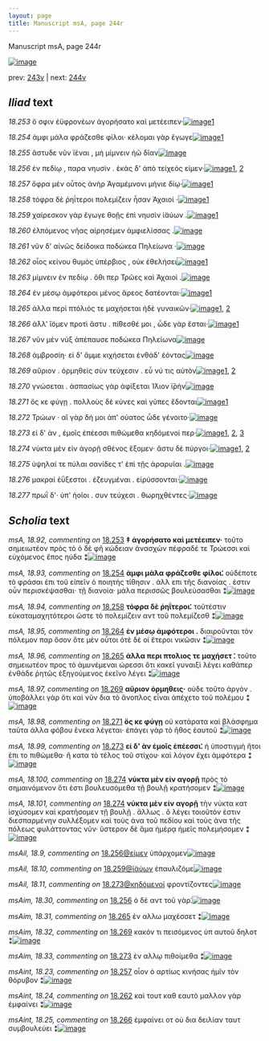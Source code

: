 ```yaml
---
layout: page
title: Manuscript msA, page 244r
---
```


Manuscript msA, page 244r

[![image](http://www.homermultitext.org/iipsrv?OBJ=IIP,1.0&FIF=/project/homer/pyramidal/deepzoom/hmt/vaimg/2017a/VA244RN_0415.tif&WID=100&CVT=JPEG)](http://www.homermultitext.org/ict2/?urn=urn:cite2:hmt:vaimg.2017a:VA244RN_0415)

prev:  [243v](../243v/) | next:  [244v](../244v/)

## *Iliad* text

*18.253* <a id="18.253"/> ὅ σφιν ἐϋφρονέων ἀγορήσατο καὶ μετέειπεν·[![image](http://www.homermultitext.org/iipsrv?OBJ=IIP,1.0&FIF=/project/homer/pyramidal/deepzoom/hmt/vaimg/2017a/VA244RN_0415.tif&RGN=0.188,0.2059,0.439,0.0263&WID=1000&CVT=JPEG)](http://www.homermultitext.org/ict2/?urn=urn:cite2:hmt:vaimg.2017a:VA244RN_0415@0.188,0.2059,0.439,0.0263)[1](#msA_18.92)

*18.254* <a id="18.254"/> ἀμφι μάλα φράζεσθε φίλοι· κέλομαι γὰρ ἔγωγε[![image](http://www.homermultitext.org/iipsrv?OBJ=IIP,1.0&FIF=/project/homer/pyramidal/deepzoom/hmt/vaimg/2017a/VA244RN_0415.tif&RGN=0.194,0.2292,0.435,0.0233&WID=1000&CVT=JPEG)](http://www.homermultitext.org/ict2/?urn=urn:cite2:hmt:vaimg.2017a:VA244RN_0415@0.194,0.2292,0.435,0.0233)[1](#msA_18.93)

*18.255* <a id="18.255"/> ἄστυδε νῦν ϊέναι , μὴ μίμνειν ἠῶ δῖαν[![image](http://www.homermultitext.org/iipsrv?OBJ=IIP,1.0&FIF=/project/homer/pyramidal/deepzoom/hmt/vaimg/2017a/VA244RN_0415.tif&RGN=0.183,0.2457,0.369,0.0248&WID=1000&CVT=JPEG)](http://www.homermultitext.org/ict2/?urn=urn:cite2:hmt:vaimg.2017a:VA244RN_0415@0.183,0.2457,0.369,0.0248)

*18.256* <a id="18.256"/> ἐν πεδίῳ , παρα νηυσὶν . ἑκὰς δ' ἀπὸ τείχεός εἰμεν·[![image](http://www.homermultitext.org/iipsrv?OBJ=IIP,1.0&FIF=/project/homer/pyramidal/deepzoom/hmt/vaimg/2017a/VA244RN_0415.tif&RGN=0.196,0.2652,0.426,0.021&WID=1000&CVT=JPEG)](http://www.homermultitext.org/ict2/?urn=urn:cite2:hmt:vaimg.2017a:VA244RN_0415@0.196,0.2652,0.426,0.021)[1](#msAil_18.9), [2](#msAim_18.30)

*18.257* <a id="18.257"/> ὄφρα μὲν οὗτος ἀνὴρ Ἀγαμέμνονι μήνιε δίῳ·[![image](http://www.homermultitext.org/iipsrv?OBJ=IIP,1.0&FIF=/project/homer/pyramidal/deepzoom/hmt/vaimg/2017a/VA244RN_0415.tif&RGN=0.188,0.2863,0.44,0.0203&WID=1000&CVT=JPEG)](http://www.homermultitext.org/ict2/?urn=urn:cite2:hmt:vaimg.2017a:VA244RN_0415@0.188,0.2863,0.44,0.0203)[1](#msAint_18.23)

*18.258* <a id="18.258"/> τόφρα δὲ ῥηΐτεροι πολεμίζειν ἦσαν Ἀχαιοί ·[![image](http://www.homermultitext.org/iipsrv?OBJ=IIP,1.0&FIF=/project/homer/pyramidal/deepzoom/hmt/vaimg/2017a/VA244RN_0415.tif&RGN=0.195,0.3013,0.409,0.0255&WID=1000&CVT=JPEG)](http://www.homermultitext.org/ict2/?urn=urn:cite2:hmt:vaimg.2017a:VA244RN_0415@0.195,0.3013,0.409,0.0255)[1](#msA_18.94)

*18.259* <a id="18.259"/> χαίρεσκον γὰρ ἔγωγε θοῇς ἐπὶ νηυσὶν ἰ̈αύων .[![image](http://www.homermultitext.org/iipsrv?OBJ=IIP,1.0&FIF=/project/homer/pyramidal/deepzoom/hmt/vaimg/2017a/VA244RN_0415.tif&RGN=0.186,0.3216,0.413,0.024&WID=1000&CVT=JPEG)](http://www.homermultitext.org/ict2/?urn=urn:cite2:hmt:vaimg.2017a:VA244RN_0415@0.186,0.3216,0.413,0.024)[1](#msAil_18.10)

*18.260* <a id="18.260"/> ἐλπόμενος νῆας αἱρησέμεν ἀμφιελίσσας .[![image](http://www.homermultitext.org/iipsrv?OBJ=IIP,1.0&FIF=/project/homer/pyramidal/deepzoom/hmt/vaimg/2017a/VA244RN_0415.tif&RGN=0.199,0.3441,0.399,0.0218&WID=1000&CVT=JPEG)](http://www.homermultitext.org/ict2/?urn=urn:cite2:hmt:vaimg.2017a:VA244RN_0415@0.199,0.3441,0.399,0.0218)

*18.261* <a id="18.261"/> νῦν δ' αἰνῶς δείδοικα ποδώκεα Πηλείωνα ·[![image](http://www.homermultitext.org/iipsrv?OBJ=IIP,1.0&FIF=/project/homer/pyramidal/deepzoom/hmt/vaimg/2017a/VA244RN_0415.tif&RGN=0.195,0.3599,0.404,0.0225&WID=1000&CVT=JPEG)](http://www.homermultitext.org/ict2/?urn=urn:cite2:hmt:vaimg.2017a:VA244RN_0415@0.195,0.3599,0.404,0.0225)

*18.262* <a id="18.262"/> οἷος κείνου θυμὸς ὑπέρβιος , οὐκ ἐθελήσει[![image](http://www.homermultitext.org/iipsrv?OBJ=IIP,1.0&FIF=/project/homer/pyramidal/deepzoom/hmt/vaimg/2017a/VA244RN_0415.tif&RGN=0.193,0.3809,0.418,0.0225&WID=1000&CVT=JPEG)](http://www.homermultitext.org/ict2/?urn=urn:cite2:hmt:vaimg.2017a:VA244RN_0415@0.193,0.3809,0.418,0.0225)[1](#msAint_18.24)

*18.263* <a id="18.263"/> μίμνειν ἐν πεδίῳ . ὅθι περ Τρῶες καὶ Ἀχαιοὶ .[![image](http://www.homermultitext.org/iipsrv?OBJ=IIP,1.0&FIF=/project/homer/pyramidal/deepzoom/hmt/vaimg/2017a/VA244RN_0415.tif&RGN=0.199,0.3997,0.411,0.021&WID=1000&CVT=JPEG)](http://www.homermultitext.org/ict2/?urn=urn:cite2:hmt:vaimg.2017a:VA244RN_0415@0.199,0.3997,0.411,0.021)

*18.264* <a id="18.264"/> ἐν μέσῳ ἀμφότεροι μένος ἄρεος δατέονται·[![image](http://www.homermultitext.org/iipsrv?OBJ=IIP,1.0&FIF=/project/homer/pyramidal/deepzoom/hmt/vaimg/2017a/VA244RN_0415.tif&RGN=0.191,0.4155,0.411,0.0263&WID=1000&CVT=JPEG)](http://www.homermultitext.org/ict2/?urn=urn:cite2:hmt:vaimg.2017a:VA244RN_0415@0.191,0.4155,0.411,0.0263)[1](#msA_18.95)

*18.265* <a id="18.265"/> ἀλλα περὶ πτόλιός τε μαχήσεται ἠδὲ γυναικῶν·[![image](http://www.homermultitext.org/iipsrv?OBJ=IIP,1.0&FIF=/project/homer/pyramidal/deepzoom/hmt/vaimg/2017a/VA244RN_0415.tif&RGN=0.195,0.4358,0.407,0.0225&WID=1000&CVT=JPEG)](http://www.homermultitext.org/ict2/?urn=urn:cite2:hmt:vaimg.2017a:VA244RN_0415@0.195,0.4358,0.407,0.0225)[1](#msA_18.96), [2](#msAim_18.31)

*18.266* <a id="18.266"/> ἀ̄λλ' ἴ̈ομεν προτὶ ἄστυ . πί̆θεσθέ μοι , ὧδε γὰρ ἔσται·[![image](http://www.homermultitext.org/iipsrv?OBJ=IIP,1.0&FIF=/project/homer/pyramidal/deepzoom/hmt/vaimg/2017a/VA244RN_0415.tif&RGN=0.191,0.4538,0.418,0.0233&WID=1000&CVT=JPEG)](http://www.homermultitext.org/ict2/?urn=urn:cite2:hmt:vaimg.2017a:VA244RN_0415@0.191,0.4538,0.418,0.0233)[1](#msAint_18.25)

*18.267* <a id="18.267"/> νῦν μὲν νὺξ ἀπέπαυσε ποδώκεα Πηλείωνα[![image](http://www.homermultitext.org/iipsrv?OBJ=IIP,1.0&FIF=/project/homer/pyramidal/deepzoom/hmt/vaimg/2017a/VA244RN_0415.tif&RGN=0.196,0.4733,0.404,0.0233&WID=1000&CVT=JPEG)](http://www.homermultitext.org/ict2/?urn=urn:cite2:hmt:vaimg.2017a:VA244RN_0415@0.196,0.4733,0.404,0.0233)

*18.268* <a id="18.268"/> ἀμβροσίη· εἰ δ' ἄμμε κιχήσεται ἐνθάδ' ἐόντας[![image](http://www.homermultitext.org/iipsrv?OBJ=IIP,1.0&FIF=/project/homer/pyramidal/deepzoom/hmt/vaimg/2017a/VA244RN_0415.tif&RGN=0.193,0.4899,0.406,0.024&WID=1000&CVT=JPEG)](http://www.homermultitext.org/ict2/?urn=urn:cite2:hmt:vaimg.2017a:VA244RN_0415@0.193,0.4899,0.406,0.024)

*18.269* <a id="18.269"/> αὔριον . ὁρμηθεὶς σὺν τεύχεσιν . εὖ νύ τις αὐτὸν[![image](http://www.homermultitext.org/iipsrv?OBJ=IIP,1.0&FIF=/project/homer/pyramidal/deepzoom/hmt/vaimg/2017a/VA244RN_0415.tif&RGN=0.194,0.5101,0.398,0.0225&WID=1000&CVT=JPEG)](http://www.homermultitext.org/ict2/?urn=urn:cite2:hmt:vaimg.2017a:VA244RN_0415@0.194,0.5101,0.398,0.0225)[1](#msA_18.97), [2](#msAim_18.32)

*18.270* <a id="18.270"/> γνώσεται . ἀσπασίως γὰρ ἀφίξεται Ί̈λιον ϊ̄ρὴν[![image](http://www.homermultitext.org/iipsrv?OBJ=IIP,1.0&FIF=/project/homer/pyramidal/deepzoom/hmt/vaimg/2017a/VA244RN_0415.tif&RGN=0.191,0.5289,0.396,0.0233&WID=1000&CVT=JPEG)](http://www.homermultitext.org/ict2/?urn=urn:cite2:hmt:vaimg.2017a:VA244RN_0415@0.191,0.5289,0.396,0.0233)

*18.271* <a id="18.271"/> ὅς κε φύγῃ . πολλοὺς δὲ κύνες καὶ γῦπες ἔδονται[![image](http://www.homermultitext.org/iipsrv?OBJ=IIP,1.0&FIF=/project/homer/pyramidal/deepzoom/hmt/vaimg/2017a/VA244RN_0415.tif&RGN=0.193,0.5477,0.419,0.024&WID=1000&CVT=JPEG)](http://www.homermultitext.org/ict2/?urn=urn:cite2:hmt:vaimg.2017a:VA244RN_0415@0.193,0.5477,0.419,0.024)[1](#msA_18.98)

*18.272* <a id="18.272"/> Τρώων · αἳ γὰρ δή μοι ἀπ' ούατος ὧδε γένοιτο·[![image](http://www.homermultitext.org/iipsrv?OBJ=IIP,1.0&FIF=/project/homer/pyramidal/deepzoom/hmt/vaimg/2017a/VA244RN_0415.tif&RGN=0.19,0.5657,0.382,0.0233&WID=1000&CVT=JPEG)](http://www.homermultitext.org/ict2/?urn=urn:cite2:hmt:vaimg.2017a:VA244RN_0415@0.19,0.5657,0.382,0.0233)

*18.273* <a id="18.273"/> εἰ δ' ὰν , ἐμοῖς ἐπέεσσι πιθώμεθα κηδόμενοί περ·[![image](http://www.homermultitext.org/iipsrv?OBJ=IIP,1.0&FIF=/project/homer/pyramidal/deepzoom/hmt/vaimg/2017a/VA244RN_0415.tif&RGN=0.193,0.5845,0.42,0.0233&WID=1000&CVT=JPEG)](http://www.homermultitext.org/ict2/?urn=urn:cite2:hmt:vaimg.2017a:VA244RN_0415@0.193,0.5845,0.42,0.0233)[1](#msAim_18.33), [2](#msA_18.99), [3](#msAil_18.11)

*18.274* <a id="18.274"/> νύκτα μὲν εἰν ἀγορῇ σθένος ἕξομεν· ἄστυ δὲ πύργοι·[![image](http://www.homermultitext.org/iipsrv?OBJ=IIP,1.0&FIF=/project/homer/pyramidal/deepzoom/hmt/vaimg/2017a/VA244RN_0415.tif&RGN=0.192,0.6048,0.446,0.0233&WID=1000&CVT=JPEG)](http://www.homermultitext.org/ict2/?urn=urn:cite2:hmt:vaimg.2017a:VA244RN_0415@0.192,0.6048,0.446,0.0233)[1](#msA_18.100), [2](#msA_18.101)

*18.275* <a id="18.275"/> ὑψηλαί τε πύλαι σανίδες τ' ἐπὶ τῇς ἀραρυῖαι .[![image](http://www.homermultitext.org/iipsrv?OBJ=IIP,1.0&FIF=/project/homer/pyramidal/deepzoom/hmt/vaimg/2017a/VA244RN_0415.tif&RGN=0.192,0.6236,0.386,0.0233&WID=1000&CVT=JPEG)](http://www.homermultitext.org/ict2/?urn=urn:cite2:hmt:vaimg.2017a:VA244RN_0415@0.192,0.6236,0.386,0.0233)

*18.276* <a id="18.276"/> μακραὶ ἐΰξεστοι . ἐζευγμέναι . εἰρύσσονται·[![image](http://www.homermultitext.org/iipsrv?OBJ=IIP,1.0&FIF=/project/homer/pyramidal/deepzoom/hmt/vaimg/2017a/VA244RN_0415.tif&RGN=0.196,0.6424,0.384,0.024&WID=1000&CVT=JPEG)](http://www.homermultitext.org/ict2/?urn=urn:cite2:hmt:vaimg.2017a:VA244RN_0415@0.196,0.6424,0.384,0.024)

*18.277* <a id="18.277"/> πρωῒ δ'· ὑπ' ἠοῖοι . συν τεύχεσι . θωρηχθέντες·[![image](http://www.homermultitext.org/iipsrv?OBJ=IIP,1.0&FIF=/project/homer/pyramidal/deepzoom/hmt/vaimg/2017a/VA244RN_0415.tif&RGN=0.19,0.6634,0.386,0.0225&WID=1000&CVT=JPEG)](http://www.homermultitext.org/ict2/?urn=urn:cite2:hmt:vaimg.2017a:VA244RN_0415@0.19,0.6634,0.386,0.0225)

## *Scholia* text

*msA, 18.92, commenting on* [18.253](#18.253)  <a id="msA_18.92"/> **‡ ἀγορήσατο καὶ μετέειπεν·** τοῦτο σημειωτέον πρὸς τὸ ὁ δὲ φῆ κώδειαν ἀνασχών πέφραδέ τε Τρώεσσι καὶ εὐχόμενος ἔπος ηύδα ⁑[![image](http://www.homermultitext.org/iipsrv?OBJ=IIP,1.0&FIF=/project/homer/pyramidal/deepzoom/hmt/vaimg/2017a/VA244RN_0415.tif&RGN=0.188,0.0917,0.62,0.0173&WID=1000&CVT=JPEG)](http://www.homermultitext.org/ict2/?urn=urn:cite2:hmt:vaimg.2017a:VA244RN_0415@0.188,0.0917,0.62,0.0173)

*msA, 18.93, commenting on* [18.254](#18.254)  <a id="msA_18.93"/> **ἀμφι μάλα φράζεσθε φίλοι⁚** οὐδέποτε τὸ φράσαι ἐπι τοῦ εἰπεῖν ὁ ποιητὴς τίθησιν . ἀλλ επι τῆς διανοίας . ἐστιν οὖν περισκέψασθαι· τῇ διανοία· μάλα περισσῶς βουλεύσασθαι ⁑[![image](http://www.homermultitext.org/iipsrv?OBJ=IIP,1.0&FIF=/project/homer/pyramidal/deepzoom/hmt/vaimg/2017a/VA244RN_0415.tif&RGN=0.197,0.1074,0.592,0.0278&WID=1000&CVT=JPEG)](http://www.homermultitext.org/ict2/?urn=urn:cite2:hmt:vaimg.2017a:VA244RN_0415@0.197,0.1074,0.592,0.0278)

*msA, 18.94, commenting on* [18.258](#18.258)  <a id="msA_18.94"/> **τόφρα δὲ ῥηΐτεροι⁚** τοῦτέστιν εὐκαταμαχητότεροι ὥστε τὸ πολεμίζειν αντ τοῦ πολεμίζεσθ ⁑[![image](http://www.homermultitext.org/iipsrv?OBJ=IIP,1.0&FIF=/project/homer/pyramidal/deepzoom/hmt/vaimg/2017a/VA244RN_0415.tif&RGN=0.415,0.1172,0.414,0.0195&WID=1000&CVT=JPEG)](http://www.homermultitext.org/ict2/?urn=urn:cite2:hmt:vaimg.2017a:VA244RN_0415@0.415,0.1172,0.414,0.0195)

*msA, 18.95, commenting on* [18.264](#18.264)  <a id="msA_18.95"/> **ἐν μέσῳ ἀμφότεροι .** διαιροῦνται τὸν πόλεμον παρ ὅσον ὃτε μὲν οὗτοι ὁτὲ δὲ οἱ ἕτεροι νικῶσιν ⁑[![image](http://www.homermultitext.org/iipsrv?OBJ=IIP,1.0&FIF=/project/homer/pyramidal/deepzoom/hmt/vaimg/2017a/VA244RN_0415.tif&RGN=0.652,0.4057,0.154,0.0616&WID=1000&CVT=JPEG)](http://www.homermultitext.org/ict2/?urn=urn:cite2:hmt:vaimg.2017a:VA244RN_0415@0.652,0.4057,0.154,0.0616)

*msA, 18.96, commenting on* [18.265](#18.265)  <a id="msA_18.96"/> **ἀλλα περι πτολιος τε μαχήσετ ⁚** τοῦτο σημειωτέον προς τὸ ἀμυνέμεναι ώρεσσι ὅτι κακεῖ γυναιξὶ λέγει καθάπερ ἐνθάδε ῥητῶς ἐξηγούμενος ἐκεῖνο λέγει ⁑[![image](http://www.homermultitext.org/iipsrv?OBJ=IIP,1.0&FIF=/project/homer/pyramidal/deepzoom/hmt/vaimg/2017a/VA244RN_0415.tif&RGN=0.66,0.4591,0.16,0.0676&WID=1000&CVT=JPEG)](http://www.homermultitext.org/ict2/?urn=urn:cite2:hmt:vaimg.2017a:VA244RN_0415@0.66,0.4591,0.16,0.0676)

*msA, 18.97, commenting on* [18.269](#18.269)  <a id="msA_18.97"/> **αὔριον ὁρμηθεις·** οὐδε τοῦτο ἀργὸν . ὑποβάλλει γὰρ ὅτι καὶ νῦν δια τὸ ἄνοπλος εἶναι ἀπέχετο τοῦ πολέμου ⁑[![image](http://www.homermultitext.org/iipsrv?OBJ=IIP,1.0&FIF=/project/homer/pyramidal/deepzoom/hmt/vaimg/2017a/VA244RN_0415.tif&RGN=0.658,0.5184,0.179,0.0518&WID=1000&CVT=JPEG)](http://www.homermultitext.org/ict2/?urn=urn:cite2:hmt:vaimg.2017a:VA244RN_0415@0.658,0.5184,0.179,0.0518)

*msA, 18.98, commenting on* [18.271](#18.271)  <a id="msA_18.98"/> **ὅς κε φύγῃ** οὐ κατάρατα καὶ βλάσφημα ταῦτα ἀλλα φόβου ἕνεκα λέγεται· ἐπάγει γὰρ τὸ ῆθος ἑαυτοῦ ⁑[![image](http://www.homermultitext.org/iipsrv?OBJ=IIP,1.0&FIF=/project/homer/pyramidal/deepzoom/hmt/vaimg/2017a/VA244RN_0415.tif&RGN=0.647,0.5657,0.199,0.0856&WID=1000&CVT=JPEG)](http://www.homermultitext.org/ict2/?urn=urn:cite2:hmt:vaimg.2017a:VA244RN_0415@0.647,0.5657,0.199,0.0856)

*msA, 18.99, commenting on* [18.273](#18.273)  <a id="msA_18.99"/> **εἰ δ' ὰν ἐμοῖς ἐπέεσσι⁚** ἡ ὑποστιγμὴ ἤτοι ἐπι το πιθώμεθα· ἢ κατα τὸ τέλος τοῦ στίχου· καὶ λόγον ἔχει ἀμφότερα ⁑[![image](http://www.homermultitext.org/iipsrv?OBJ=IIP,1.0&FIF=/project/homer/pyramidal/deepzoom/hmt/vaimg/2017a/VA244RN_0415.tif&RGN=0.645,0.6476,0.198,0.0563&WID=1000&CVT=JPEG)](http://www.homermultitext.org/ict2/?urn=urn:cite2:hmt:vaimg.2017a:VA244RN_0415@0.645,0.6476,0.198,0.0563)

*msA, 18.100, commenting on* [18.274](#18.274)  <a id="msA_18.100"/> **νύκτα μὲν εἰν αγορῇ** πρὸς τὸ σημαινόμενον ὅτι ἐστι βουλευσόμεθα τῇ βουλῇ κρατήσομεν ⁑[![image](http://www.homermultitext.org/iipsrv?OBJ=IIP,1.0&FIF=/project/homer/pyramidal/deepzoom/hmt/vaimg/2017a/VA244RN_0415.tif&RGN=0.185,0.7002,0.489,0.0158&WID=1000&CVT=JPEG)](http://www.homermultitext.org/ict2/?urn=urn:cite2:hmt:vaimg.2017a:VA244RN_0415@0.185,0.7002,0.489,0.0158)

*msA, 18.101, commenting on* [18.274](#18.274)  <a id="msA_18.101"/> **νύκτα μὲν εἰν αγορῇ** τὴν νύκτα κατ ἰσχύσομεν καὶ κρατήσομεν τῇ βουλῇ . ἄλλως . ὃ λέγει τοιοῦτόν ἐστιν διεσπαρμένην συλλέξομεν καὶ τοὺς ἀνα τοῦ πεδίου καὶ τοὺς ἀνα τῆς πόλεως φυλάττοντας νῦν· ὕστερον δὲ ἅμα ἡμέρᾳ ἡμεῖς πολεμήσομεν ⁑[![image](http://www.homermultitext.org/iipsrv?OBJ=IIP,1.0&FIF=/project/homer/pyramidal/deepzoom/hmt/vaimg/2017a/VA244RN_0415.tif&RGN=0.185,0.6995,0.632,0.0428&WID=1000&CVT=JPEG)](http://www.homermultitext.org/ict2/?urn=urn:cite2:hmt:vaimg.2017a:VA244RN_0415@0.185,0.6995,0.632,0.0428)

*msAil, 18.9, commenting on* [18.256@εἰμεν](#18.256@εἰμεν)  <a id="msAil_18.9"/> ὑπάρχομεν[![image](http://www.homermultitext.org/iipsrv?OBJ=IIP,1.0&FIF=/project/homer/pyramidal/deepzoom/hmt/vaimg/2017a/VA244RN_0415.tif&RGN=0.576,0.2502,0.047,0.0203&WID=1000&CVT=JPEG)](http://www.homermultitext.org/ict2/?urn=urn:cite2:hmt:vaimg.2017a:VA244RN_0415@0.576,0.2502,0.047,0.0203)

*msAil, 18.10, commenting on* [18.259@ἰ̈αύων](#18.259@ἰ̈αύων)  <a id="msAil_18.10"/> ἐπαυλιζόμε[![image](http://www.homermultitext.org/iipsrv?OBJ=IIP,1.0&FIF=/project/homer/pyramidal/deepzoom/hmt/vaimg/2017a/VA244RN_0415.tif&RGN=0.567,0.3178,0.086,0.0158&WID=1000&CVT=JPEG)](http://www.homermultitext.org/ict2/?urn=urn:cite2:hmt:vaimg.2017a:VA244RN_0415@0.567,0.3178,0.086,0.0158)

*msAil, 18.11, commenting on* [18.273@κηδόμενοί](#18.273@κηδόμενοί)  <a id="msAil_18.11"/> φροντίζοντες[![image](http://www.homermultitext.org/iipsrv?OBJ=IIP,1.0&FIF=/project/homer/pyramidal/deepzoom/hmt/vaimg/2017a/VA244RN_0415.tif&RGN=0.509,0.5808,0.073,0.0128&WID=1000&CVT=JPEG)](http://www.homermultitext.org/ict2/?urn=urn:cite2:hmt:vaimg.2017a:VA244RN_0415@0.509,0.5808,0.073,0.0128)

*msAim, 18.30, commenting on* [18.256](#18.256)  <a id="msAim_18.30"/> ὁ δὲ αντ τοῦ γὰρ⁚[![image](http://www.homermultitext.org/iipsrv?OBJ=IIP,1.0&FIF=/project/homer/pyramidal/deepzoom/hmt/vaimg/2017a/VA244RN_0415.tif&RGN=0.617,0.266,0.069,0.021&WID=1000&CVT=JPEG)](http://www.homermultitext.org/ict2/?urn=urn:cite2:hmt:vaimg.2017a:VA244RN_0415@0.617,0.266,0.069,0.021)

*msAim, 18.31, commenting on* [18.265](#18.265)  <a id="msAim_18.31"/> ἐν αλλω μαχέσσετ ⁑[![image](http://www.homermultitext.org/iipsrv?OBJ=IIP,1.0&FIF=/project/homer/pyramidal/deepzoom/hmt/vaimg/2017a/VA244RN_0415.tif&RGN=0.604,0.4335,0.055,0.0466&WID=1000&CVT=JPEG)](http://www.homermultitext.org/ict2/?urn=urn:cite2:hmt:vaimg.2017a:VA244RN_0415@0.604,0.4335,0.055,0.0466)

*msAim, 18.32, commenting on* [18.269](#18.269)  <a id="msAim_18.32"/> κακόν τι πεισόμενος ὑπ αυτοῦ δηλοτ ⁑[![image](http://www.homermultitext.org/iipsrv?OBJ=IIP,1.0&FIF=/project/homer/pyramidal/deepzoom/hmt/vaimg/2017a/VA244RN_0415.tif&RGN=0.594,0.5124,0.067,0.0331&WID=1000&CVT=JPEG)](http://www.homermultitext.org/ict2/?urn=urn:cite2:hmt:vaimg.2017a:VA244RN_0415@0.594,0.5124,0.067,0.0331)

*msAim, 18.33, commenting on* [18.273](#18.273)  <a id="msAim_18.33"/> ἐν αλλῳ πιθοίμεθα ⁑[![image](http://www.homermultitext.org/iipsrv?OBJ=IIP,1.0&FIF=/project/homer/pyramidal/deepzoom/hmt/vaimg/2017a/VA244RN_0415.tif&RGN=0.608,0.5935,0.055,0.0218&WID=1000&CVT=JPEG)](http://www.homermultitext.org/ict2/?urn=urn:cite2:hmt:vaimg.2017a:VA244RN_0415@0.608,0.5935,0.055,0.0218)

*msAint, 18.23, commenting on* [18.257](#18.257)  <a id="msAint_18.23"/> οἷον ὁ αρτίως κινήσας ἡμῖν τὸν θόρυβον ⁑[![image](http://www.homermultitext.org/iipsrv?OBJ=IIP,1.0&FIF=/project/homer/pyramidal/deepzoom/hmt/vaimg/2017a/VA244RN_0415.tif&RGN=0.129,0.2847,0.068,0.0661&WID=1000&CVT=JPEG)](http://www.homermultitext.org/ict2/?urn=urn:cite2:hmt:vaimg.2017a:VA244RN_0415@0.129,0.2847,0.068,0.0661)

*msAint, 18.24, commenting on* [18.262](#18.262)  <a id="msAint_18.24"/> καὶ τουτ καθ εαυτὸ μαλλον γὰρ ἐμφαίνει ⁑[![image](http://www.homermultitext.org/iipsrv?OBJ=IIP,1.0&FIF=/project/homer/pyramidal/deepzoom/hmt/vaimg/2017a/VA244RN_0415.tif&RGN=0.132,0.3839,0.067,0.0496&WID=1000&CVT=JPEG)](http://www.homermultitext.org/ict2/?urn=urn:cite2:hmt:vaimg.2017a:VA244RN_0415@0.132,0.3839,0.067,0.0496)

*msAint, 18.25, commenting on* [18.266](#18.266)  <a id="msAint_18.25"/> ἐμφαίνει οτ οὐ δια δειλίαν ταυτ συμβουλεύει ⁑[![image](http://www.homermultitext.org/iipsrv?OBJ=IIP,1.0&FIF=/project/homer/pyramidal/deepzoom/hmt/vaimg/2017a/VA244RN_0415.tif&RGN=0.125,0.4508,0.07,0.0616&WID=1000&CVT=JPEG)](http://www.homermultitext.org/ict2/?urn=urn:cite2:hmt:vaimg.2017a:VA244RN_0415@0.125,0.4508,0.07,0.0616)